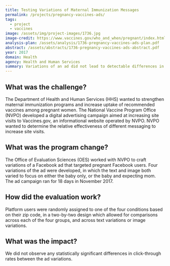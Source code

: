 ```yaml
---
title: Testing Variations of Maternal Immunization Messages
permalink: /projects/pregnancy-vaccines-ads/
tags:
  - project
  - vaccines
image: /assets/img/project-images/1736.jpg
image-credit: https://www.vaccines.gov/who_and_when/pregnant/index.html
analysis-plan: /assets/analysis/1736-pregnancy-vaccines-ads-plan.pdf
abstract: /assets/abstracts/1736-pregnancy-vaccines-ads-abstract.pdf
year: 2017
domain: Health
agency: Health and Human Services
summary: Variations of an ad did not lead to detectable differences in site visits. 
---
```

## What was the challenge?

The Department of Health and Human Services (HHS) wanted to strengthen maternal immunization programs and increase uptake of recommended vaccines among pregnant women. The National Vaccine Program Office (NVPO) developed a digital advertising campaign aimed at increasing site visits to Vaccines.gov, an informational website operated by NVPO. NVPO wanted to determine the relative effectiveness of different messaging to increase site visits.

## What was the program change?

The Office of Evaluation Sciences (OES) worked with NVPO to craft variations of a Facebook ad that targeted pregnant Facebook users. Four variations of the ad were developed, in which the text and image both varied to focus on either the baby only, or the baby and expecting mom. The ad campaign ran for 18 days in November 2017.

## How did the evaluation work?

Platform users were randomly assigned to one of the four conditions based on their zip code, in a two-by-two design which allowed for comparisons across each of the four groups, and across text variations or image variations.

## What was the impact?

We did not observe any statistically significant differences in click-through rates between the ad variations.
